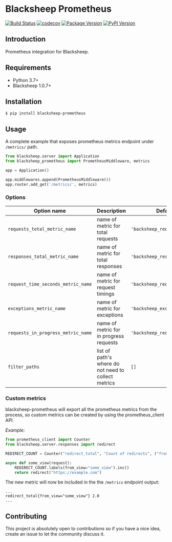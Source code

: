 # Blacksheep Prometheus

[![Build Status](https://github.com/Cdayz/blacksheep-prometheus/workflows/Continuous%20Integration/badge.svg)](https://github.com/Cdayz/blacksheep-prometheus/actions)
[![codecov](https://codecov.io/gh/Cdayz/blacksheep-prometheus/branch/master/graph/badge.svg?token=YJTGKBTQSE)](https://codecov.io/gh/Cdayz/blacksheep-prometheus)
[![Package Version](https://img.shields.io/pypi/v/blacksheep-prometheus?logo=PyPI&logoColor=white)](https://pypi.org/project/starlette-prometheus/)
[![PyPI Version](https://img.shields.io/pypi/pyversions/blacksheep-prometheus?logo=Python&logoColor=white)](https://pypi.org/project/starlette-prometheus/)

## Introduction

Prometheus integration for Blacksheep.

## Requirements

* Python 3.7+
* Blacksheep 1.0.7+

## Installation

```console
$ pip install blacksheep-prometheus
```

## Usage

A complete example that exposes prometheus metrics endpoint under `/metrics/` path.

```python
from blacksheep.server import Application
from blacksheep_prometheus import PrometheusMiddleware, metrics

app = Application()

app.middlewares.append(PrometheusMiddleware())
app.router.add_get('/metrics/', metrics)
```

### Options

| Option name                       | Description                                         | Default value                     |
|-----------------------------------|-----------------------------------------------------|-----------------------------------|
|`requests_total_metric_name`       | name of metric for total requests                   |`'backsheep_requests_total'`       |
|`responses_total_metric_name`      | name of metric for total responses                  |`'backsheep_responses_total'`      |
|`request_time_seconds_metric_name` | name of metric for request timings                  |`'backsheep_request_time_seconds'` |
|`exceptions_metric_name`           | name of metric for exceptions                       |`'backsheep_exceptions'`           |
|`requests_in_progress_metric_name` | name of metric for in progress requests             |`'backsheep_requests_in_progress'` |
|`filter_paths`                     | list of path's where do not need to collect metrics |`[]`                               |


### Custom metrics

blacksheep-prometheus will export all the prometheus metrics from the process, so custom metrics can be created by using the prometheus_client API.

*Example:*
```python
from prometheus_client import Counter
from blacksheep.server.responses import redirect

REDIRECT_COUNT = Counter("redirect_total", "Count of redirects", ("from_view",))

async def some_view(request):
    REDIRECT_COUNT.labels(from_view="some_view").inc()
    return redirect("https://example.com")
```

The new metric will now be included in the the `/metrics` endpoint output:
```
...
redirect_total{from_view="some_view"} 2.0
...
```

## Contributing

This project is absolutely open to contributions so if you have a nice idea, create an issue to let the community 
discuss it.
